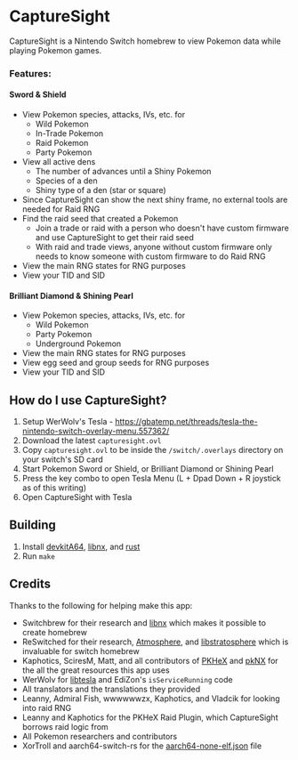 # CaptureSight

CaptureSight is a Nintendo Switch homebrew to view Pokemon data while playing Pokemon games.

### Features:

#### Sword & Shield
- View Pokemon species, attacks, IVs, etc. for
  - Wild Pokemon
  - In-Trade Pokemon
  - Raid Pokemon
  - Party Pokemon
- View all active dens
  - The number of advances until a Shiny Pokemon
  - Species of a den
  - Shiny type of a den (star or square)
- Since CaptureSight can show the next shiny frame, no external tools are needed for Raid RNG
- Find the raid seed that created a Pokemon
  - Join a trade or raid with a person who doesn't have custom firmware and use CaptureSight to get their raid seed
  - With raid and trade views, anyone without custom firmware only needs to know someone with custom firmware to do Raid RNG
- View the main RNG states for RNG purposes
- View your TID and SID

#### Brilliant Diamond & Shining Pearl
- View Pokemon species, attacks, IVs, etc. for
  - Wild Pokemon
  - Party Pokemon
  - Underground Pokemon
- View the main RNG states for RNG purposes
- View egg seed and group seeds for RNG purposes
- View your TID and SID

## How do I use CaptureSight?

1. Setup WerWolv's Tesla - https://gbatemp.net/threads/tesla-the-nintendo-switch-overlay-menu.557362/
1. Download the latest `capturesight.ovl`
1. Copy `capturesight.ovl` to be inside the `/switch/.overlays` directory on your switch's SD card
1. Start Pokemon Sword or Shield, or Brilliant Diamond or Shining Pearl
1. Press the key combo to open Tesla Menu (L + Dpad Down + R joystick as of this writing)
1. Open CaptureSight with Tesla

## Building

1. Install [devkitA64](https://devkitpro.org/wiki/Getting_Started), [libnx](https://github.com/switchbrew/libnx), and [rust](https://www.rust-lang.org/tools/install)
2. Run `make`

## Credits

Thanks to the following for helping make this app:

- Switchbrew for their research and [libnx](https://github.com/switchbrew/libnx) which makes it possible to create homebrew
- ReSwitched for their research, [Atmosphere](https://github.com/Atmosphere-NX/Atmosphere), and [libstratosphere](https://github.com/Atmosphere-NX/libstratosphere) which is invaluable for switch homebrew
- Kaphotics, SciresM, Matt, and all contributors of [PKHeX](https://github.com/kwsch/PKHeX/) and [pkNX](https://github.com/kwsch/pkNX) for the all the great resources this app uses
- WerWolv for [libtesla](https://github.com/WerWolv/libtesla) and EdiZon's `isServiceRunning` code
- All translators and the translations they provided
- Leanny, Admiral Fish, wwwwwwzx, Kaphotics, and Vladcik for looking into raid RNG
- Leanny and Kaphotics for the PKHeX Raid Plugin, which CaptureSight borrows raid logic from
- All Pokemon researchers and contributors
- XorTroll and aarch64-switch-rs for the [aarch64-none-elf.json](https://github.com/aarch64-switch-rs/cargo-nx/blob/ac7c14b72595040a8e14ef86e2645a0a25703e90/default_specs/aarch64-none-elf.json) file
